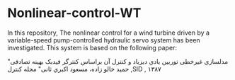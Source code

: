 # Nonlinear-control-WT
In this repository, The nonlinear control for a wind turbine driven by a variable-speed pump-controlled hydraulic servo system has been investigated.
This system is based on the following paper:

"مدلسازي غیرخطی توربین بادي ديزباد و کنترل آن براساس کنترگر فیدبک بهینه تصادفی حمید خالو زاده، مسعود اکبري ثانی" مجله کنترل  ,SID ,  ۱۳۸۷ 
